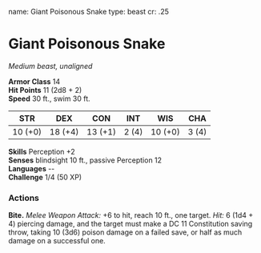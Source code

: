 name: Giant Poisonous Snake
type: beast
cr: .25

# Giant Poisonous Snake 
_Medium beast, unaligned_

**Armor Class** 14    
**Hit Points** 11 (2d8 + 2)    
**Speed** 30 ft., swim 30 ft. 

| STR     | DEX     | CON     | INT     | WIS     | CHA     |
|---------|---------|---------|---------|---------|---------|
| 10 (+0) | 18 (+4) | 13 (+1) | 2 (4)  | 10 (+0) | 3 (4)  |  

**Skills** Perception +2    
**Senses** blindsight 10 ft., passive Perception 12    
**Languages** --    
**Challenge** 1/4 (50 XP) 

### Actions    
**Bite.** _Melee Weapon Attack:_ +6 to hit, reach 10 ft., one target. _Hit:_ 6 (1d4 + 4) piercing damage, and the target must make a DC 11 Constitution saving throw, taking 10 (3d6) poison damage on a failed save, or half as much damage on a successful one. 